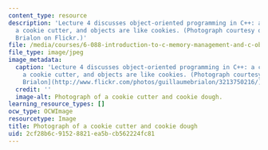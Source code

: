 ```yaml
---
content_type: resource
description: 'Lecture 4 discusses object-oriented programming in C++: a class is like
  a cookie cutter, and objects are like cookies. (Photograph courtesy of Guillaume
  Brialon on Flickr.)'
file: /media/courses/6-088-introduction-to-c-memory-management-and-c-object-oriented-programming-january-iap-2010/2cf28b6c91528821ea5bcb562224fc81_6-088iap10-th.jpg
file_type: image/jpeg
image_metadata:
  caption: 'Lecture 4 discusses object-oriented programming in C++: a class is like
    a cookie cutter, and objects are like cookies. (Photograph courtesy of [Guillaume
    Brialon](http://www.flickr.com/photos/guillaumebrialon/3213750216/) on Flickr.)'
  credit: ''
  image-alt: Photograph of a cookie cutter and cookie dough.
learning_resource_types: []
ocw_type: OCWImage
resourcetype: Image
title: Photograph of a cookie cutter and cookie dough
uid: 2cf28b6c-9152-8821-ea5b-cb562224fc81
---
```

